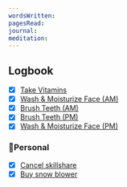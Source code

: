 ```yaml
---
wordsWritten: 
pagesRead: 
journal: 
meditation:
---
```



## Logbook
- [x] [Take Vitamins](things:///show?id=C2f38ajTx5CWNd3y9GJ4i4)
- [x] [Wash & Moisturize Face (AM)](things:///show?id=NmBr3bAxxoeDoy5owjv1Yn)
- [x] [Brush Teeth (AM)](things:///show?id=VabDK49sB5tpj6z2Pv9VWm)
- [x] [Brush Teeth (PM)](things:///show?id=7TxivNTY2MP9ZYVLemvdmw)
- [x] [Wash & Moisturize Face (PM)](things:///show?id=WTSr2J2uJaiQMg2kE3QwLs)

### 🏡Personal
- [x] [Cancel skillshare](things:///show?id=UmdZkne3ABeXUrVsuZLK8v)
- [x] [Buy snow blower](things:///show?id=6TsPAeKcFcyahv77yPvYFG)